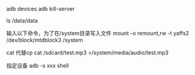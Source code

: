 adb devices
adb kill-server

ls /data/data

输入以下命令，为了在/system目录写入文件
mount -o remount,rw -t yaffs2 /dev/block/mtdblock3 /system

cat 代替cp
cat /sdcard/test.mp3 >/system/media/audio/test.mp3

指定设备
adb -s xxx shell
